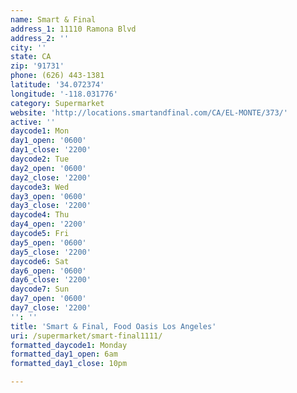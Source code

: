 ```yaml
---
name: Smart & Final
address_1: 11110 Ramona Blvd
address_2: ''
city: ''
state: CA
zip: '91731'
phone: (626) 443-1381
latitude: '34.072374'
longitude: '-118.031776'
category: Supermarket
website: 'http://locations.smartandfinal.com/CA/EL-MONTE/373/'
active: ''
daycode1: Mon
day1_open: '0600'
day1_close: '2200'
daycode2: Tue
day2_open: '0600'
day2_close: '2200'
daycode3: Wed
day3_open: '0600'
day3_close: '2200'
daycode4: Thu
day4_open: '2200'
daycode5: Fri
day5_open: '0600'
day5_close: '2200'
daycode6: Sat
day6_open: '0600'
day6_close: '2200'
daycode7: Sun
day7_open: '0600'
day7_close: '2200'
'': ''
title: 'Smart & Final, Food Oasis Los Angeles'
uri: /supermarket/smart-final1111/
formatted_daycode1: Monday
formatted_day1_open: 6am
formatted_day1_close: 10pm

---
```

